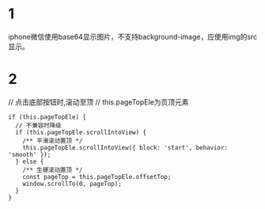 # 1
iphone微信使用base64显示图片，不支持background-image，应使用img的src显示。

# 2
// 点击底部按钮时,滚动至顶
// this.pageTopEle为页顶元素
```
if (this.pageTopEle) {
  // 不兼容时降级
  if (this.pageTopEle.scrollIntoView) {
    /** 平滑滚动置顶 */
    this.pageTopEle.scrollIntoView({ block: 'start', behavior: 'smooth' });
  } else {
    /** 生硬滚动置顶 */
    const pageTop = this.pageTopEle.offsetTop;
    window.scrollTo(0, pageTop);
  }
}
```

